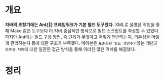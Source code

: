 <!-- Date: 2025-01-22 -->
<!-- Update Date: 2025-01-22 -->
<!-- File ID: f187bbae-6afd-44bb-94a9-4ec6f50160cc -->
<!-- Author: Seoyeon Jang -->

# 개요

**자바의 초창기에는 Ant(🐜) 프레임워크가 기본 빌드 도구였다.** XML로 설명된 작업을 통해 Make 같은 도구보다 더 자바 중심적인 방식으로 빌드 스크립트를 작성할 수 있었다. 하지만 Ant에는 빌드 구성
방법, 즉 단계가 무엇이고 어떻게 연관되는지, 의존성을 어떻게 관리하는지 등에 대한 구조가 부족했다. 메이븐은 `표준화된 빌드 생명주기`라는 개념과 `의존성 처리`에 대한 일관된 접근 방식을 통해 이러한 많은 격차를
해결했다.

# 정리


